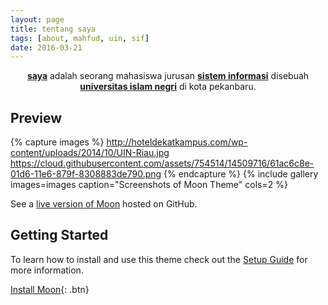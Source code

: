 ```yaml
---
layout: page
title: tentang saya
tags: [about, mahfud, uin, sif]
date: 2016-03-21
---
```

    
<center><a href="http://tarikhulmahfudz.github.io"><b>saya</b></a> adalah seorang mahasiswa jurusan <a href="http://sif.uin-suska.ac.id/"><b>sistem informasi</b></a> disebuah <a href="http://uin-suska.ac.id/"><b>universitas islam negri</b></a> di kota pekanbaru.</center>



## Preview

{% capture images %}
    http://hoteldekatkampus.com/wp-content/uploads/2014/10/UIN-Riau.jpg
    https://cloud.githubusercontent.com/assets/754514/14509716/61ac6c8e-01d6-11e6-879f-8308883de790.png
{% endcapture %}
{% include gallery images=images caption="Screenshots of Moon Theme" cols=2 %}

See a [live version of Moon](http://taylantatli.github.io/Moon) hosted on GitHub.

## Getting Started

To learn how to install and use this theme check out the [Setup Guide](http://taylantatli.me/Moon/moon-theme/) for more information.
      
[Install Moon](https://github.com/TaylanTatli/Moon){: .btn}
